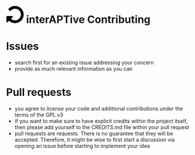 ![logo](https://raw.githubusercontent.com/yafp/interAPTive/master/doc/fa-repeat_64_0_000000_none.png) interAPTive Contributing
==========

# Issues
- search first for an existing issue addressing your concern
- provide as much relevant information as you can


# Pull requests
- you agree to license your code and additional contributions under the terms of the GPL v3
- if you want to make sure to have explicit credits within the project itself, then please add yourself to the CREDITS.md file within your pull request
- pull requests are requests. There is no guarantee that they will be accepted. Therefore, it might be wise to first start a discussion via opening an issue before starting to implement your idea
